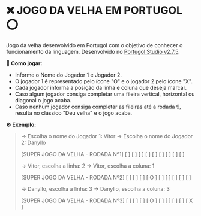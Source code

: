 # :x: JOGO DA VELHA EM PORTUGOL :o:

Jogo da velha desenvolvido em Portugol com o objetivo de conhecer o funcionamento da linguagem. Desenvolvido no [Portugol Studio v2.7.5](https://github.com/UNIVALI-LITE/Portugol-Studio).

**:page_with_curl: Como jogar:**

- Informe o Nome do Jogador 1 e Jogador 2.
- O jogador 1 é representado pelo ícone "O" e o jogador 2 pelo ícone "X".
- Cada jogador informa a posição da linha e coluna que deseja marcar.
- Caso algum jogador consiga completar uma fileira vertical, horizontal ou diagonal o jogo acaba.
- Caso nenhum jogador consiga completar as fileiras até a rodada 9, resulta no clássico "Deu velha" e o jogo acaba.

**:gear: Exemplo:**

> -> Escolha o nome do Jogador 1: Vitor
> -> Escolha o nome do Jogador 2: Danyllo
>
> [SUPER JOGO DA VELHA - RODADA Nº1]
> [     ] [     ] [     ] 
> [     ] [     ] [     ] 
> [     ] [     ] [     ] 
>
> -> Vitor, escolha a linha: 2
> -> Vitor, escolha a coluna: 1
>
> [SUPER JOGO DA VELHA - RODADA Nº2]
> [     ] [     ] [     ] 
> [ O ] [     ] [     ] 
> [     ] [     ] [     ] 
>
> -> Danyllo, escolha a linha: 3
> -> Danyllo, escolha a coluna: 3
>
> [SUPER JOGO DA VELHA - RODADA Nº3]
> [     ] [     ] [    ] 
> [ O ] [     ] [    ] 
> [     ] [     ] [ X ] 
